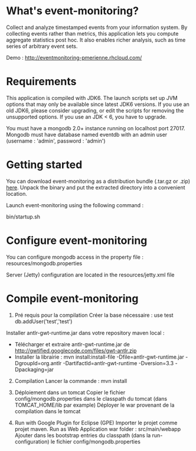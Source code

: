 # What's event-monitoring?

Collect and analyze timestamped events from your information system. 
By collecting events rather than metrics, this application lets you compute aggregate statistics post hoc. 
It also enables richer analysis, such as time series of arbitrary event sets.

Demo : http://eventmonitoring-pmerienne.rhcloud.com/


# Requirements

This application is compiled with JDK6. The launch scripts set up JVM options that may only be available since latest JDK6 versions.
If you use an old JDK6, please consider upgrading, or edit the scripts for removing the unsupported options.
If you use an JDK < 6, you have to upgrade.

You must have a mongodb 2.0+ instance running on localhost port 27017. Mongodb must have database named eventdb with an admin user (username : 'admin', password : 'admin')

# Getting started

You can download event-monitoring as a distribution bundle (.tar.gz or .zip) <a href="https://github.com/pmerienne/event-monitoring/downloads">here</a>. 
Unpack the binary and put the extracted directory into a convenient location.

Launch event-monitoring using the following command :

bin/startup.sh

# Configure event-monitoring

You can configure mongodb access in the property file : resources/mongodb.properties

Server (Jetty) configuration are located in the resources/jetty.xml file


# Compile event-monitoring

1) Pré requis pour la compilation
Créer la base nécessaire :
	use test
	db.addUser('test','test')

Installer antlr-gwt-runtime.jar dans votre repository maven local :
- Télécharger et extraire antlr-gwt-runtime.jar de http://gwtified.googlecode.com/files/gwt-antlr.zip
- Installer la librairie : mvn install:install-file -Dfile=antlr-gwt-runtime.jar -DgroupId=org.antlr -DartifactId=antlr-gwt-runtime -Dversion=3.3 -Dpackaging=jar

2) Compilation 
Lancer la commande : 
mvn install

3) Déploiement dans un tomcat
Copier le fichier config/mongodb.properties dans le classpath du tomcat (dans TOMCAT_HOME/lib par example)
Déployer le war provenant de la compilation dans le tomcat

4) Run with Google Plugin for Eclipse (GPE)
Importer le projet comme projet maven.
Run as Web Application
war folder : src/main/webapp
Ajouter dans les bootstrap entries du classpath (dans la run-configuration) le fichier config/mongodb.properties


